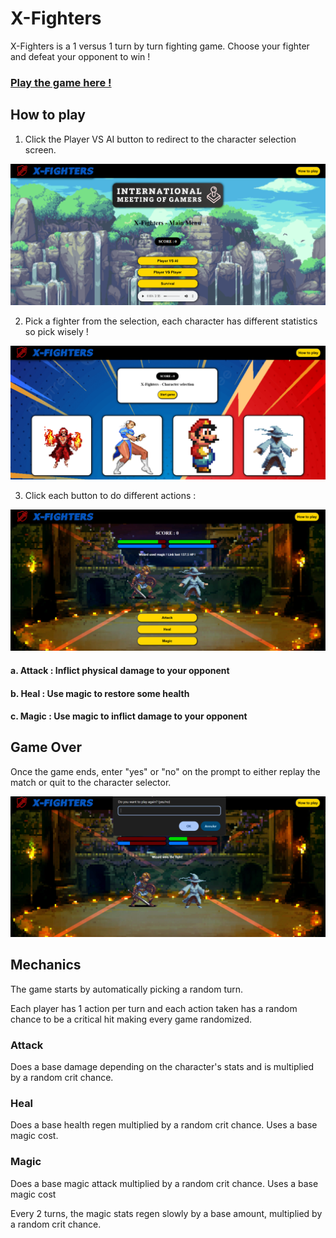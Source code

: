 # X-Fighters

X-Fighters is a 1 versus 1 turn by turn fighting game. Choose your fighter and defeat your opponent to win !

### [Play the game here !](https://x-fighters.vercel.app/index.html)

## How to play

1. Click the Player VS AI button to redirect to the character selection screen.

![Menu Screen](/main-menu.PNG)

2. Pick a fighter from the selection, each character has different statistics so pick wisely !

![Select Screen](/select-menu.PNG)

3. Click each button to do different actions :

![Fight Screen](/fight-menu.PNG)

#### a. Attack : Inflict physical damage to your opponent

#### b. Heal : Use magic to restore some health

#### c. Magic : Use magic to inflict damage to your opponent

## Game Over

Once the game ends, enter "yes" or "no" on the prompt to either replay the match or quit to the character selector.

![Fight Screen](/game-over.PNG)

## Mechanics

The game starts by automatically picking a random turn.

Each player has 1 action per turn and each action taken has a random chance to be a critical hit making every game randomized.

### Attack

Does a base damage depending on the character's stats and is multiplied by a random crit chance.

### Heal

Does a base health regen multiplied by a random crit chance. Uses a base magic cost.

### Magic

Does a base magic attack multiplied by a random crit chance. Uses a base magic cost

Every 2 turns, the magic stats regen slowly by a base amount, multiplied by a random crit chance.

